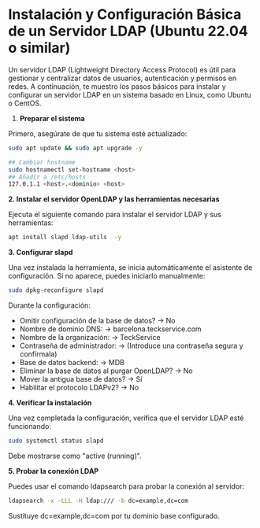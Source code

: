 # Instalación y Configuración Básica de un Servidor LDAP (Ubuntu 22.04 o similar)

Un servidor LDAP (Lightweight Directory Access Protocol) es útil para gestionar y centralizar datos de usuarios, autenticación y permisos en redes. A continuación, te muestro los pasos básicos para instalar y configurar un servidor LDAP en un sistema basado en Linux, como Ubuntu o CentOS.

1. **Preparar el sistema**

Primero, asegúrate de que tu sistema esté actualizado:
~~~bash
sudo apt update && sudo apt upgrade -y

## Cambiar hostname
sudo hostnamectl set-hostname <host>
## Añadir a /etc/hosts
127.0.1.1 <host>.<dominio> <host>

~~~

**2. Instalar el servidor OpenLDAP y las herramientas necesarias**

Ejecuta el siguiente comando para instalar el servidor LDAP y sus herramientas:
~~~bash
apt install slapd ldap-utils  -y
~~~

**3. Configurar slapd**

Una vez instalada la herramienta, se inicia automáticamente el asistente de configuración. Si no aparece, puedes iniciarlo manualmente:

~~~bash
sudo dpkg-reconfigure slapd
~~~

Durante la configuración:

- Omitir configuración de la base de datos? → No
- Nombre de dominio DNS: → barcelona.teckservice.com
- Nombre de la organización: → TeckService
- Contraseña de administrador: → (Introduce una contraseña segura y confírmala)
- Base de datos backend: → MDB
- Eliminar la base de datos al purgar OpenLDAP? → No
- Mover la antigua base de datos? → Sí
- Habilitar el protocolo LDAPv2? → No

**4. Verificar la instalación**

Una vez completada la configuración, verifica que el servidor LDAP esté funcionando:

~~~bash
sudo systemctl status slapd
~~~

Debe mostrarse como "active (running)".

**5. Probar la conexión LDAP**

Puedes usar el comando ldapsearch para probar la conexión al servidor:

~~~bash
ldapsearch -x -LLL -H ldap:/// -b dc=example,dc=com
~~~

Sustituye dc=example,dc=com por tu dominio base configurado.